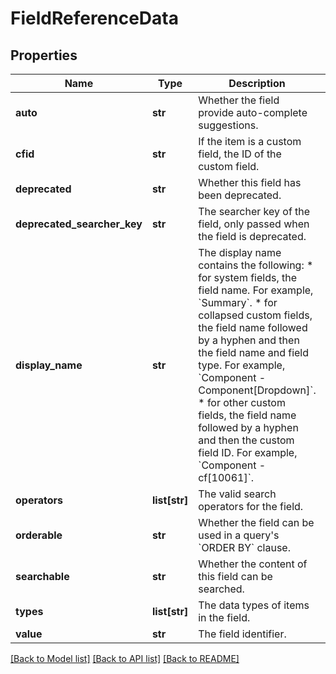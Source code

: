# FieldReferenceData

## Properties
Name | Type | Description | Notes
------------ | ------------- | ------------- | -------------
**auto** | **str** | Whether the field provide auto-complete suggestions. | [optional] 
**cfid** | **str** | If the item is a custom field, the ID of the custom field. | [optional] 
**deprecated** | **str** | Whether this field has been deprecated. | [optional] 
**deprecated_searcher_key** | **str** | The searcher key of the field, only passed when the field is deprecated. | [optional] 
**display_name** | **str** | The display name contains the following:   *  for system fields, the field name. For example, &#x60;Summary&#x60;.  *  for collapsed custom fields, the field name followed by a hyphen and then the field name and field type. For example, &#x60;Component - Component[Dropdown]&#x60;.  *  for other custom fields, the field name followed by a hyphen and then the custom field ID. For example, &#x60;Component - cf[10061]&#x60;. | [optional] 
**operators** | **list[str]** | The valid search operators for the field. | [optional] 
**orderable** | **str** | Whether the field can be used in a query&#x27;s &#x60;ORDER BY&#x60; clause. | [optional] 
**searchable** | **str** | Whether the content of this field can be searched. | [optional] 
**types** | **list[str]** | The data types of items in the field. | [optional] 
**value** | **str** | The field identifier. | [optional] 

[[Back to Model list]](../README.md#documentation-for-models) [[Back to API list]](../README.md#documentation-for-api-endpoints) [[Back to README]](../README.md)

